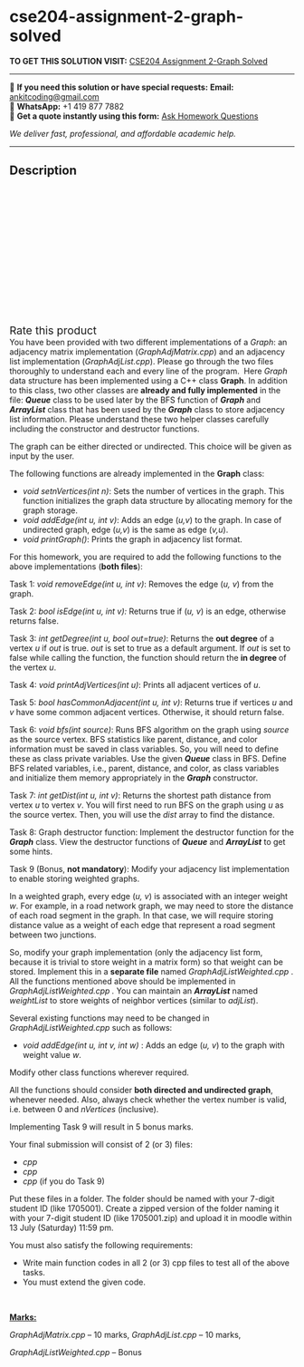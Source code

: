 # cse204-assignment-2-graph-solved
**TO GET THIS SOLUTION VISIT:** [CSE204 Assignment 2-Graph Solved](https://www.ankitcodinghub.com/product/cse204-assignment-2-graph-solved/)


---

📩 **If you need this solution or have special requests:** **Email:** ankitcoding@gmail.com  
📱 **WhatsApp:** +1 419 877 7882  
📄 **Get a quote instantly using this form:** [Ask Homework Questions](https://www.ankitcodinghub.com/services/ask-homework-questions/)

*We deliver fast, professional, and affordable academic help.*

---

<h2>Description</h2>



<div class="kk-star-ratings kksr-auto kksr-align-center kksr-valign-top" data-payload="{&quot;align&quot;:&quot;center&quot;,&quot;id&quot;:&quot;96830&quot;,&quot;slug&quot;:&quot;default&quot;,&quot;valign&quot;:&quot;top&quot;,&quot;ignore&quot;:&quot;&quot;,&quot;reference&quot;:&quot;auto&quot;,&quot;class&quot;:&quot;&quot;,&quot;count&quot;:&quot;0&quot;,&quot;legendonly&quot;:&quot;&quot;,&quot;readonly&quot;:&quot;&quot;,&quot;score&quot;:&quot;0&quot;,&quot;starsonly&quot;:&quot;&quot;,&quot;best&quot;:&quot;5&quot;,&quot;gap&quot;:&quot;4&quot;,&quot;greet&quot;:&quot;Rate this product&quot;,&quot;legend&quot;:&quot;0\/5 - (0 votes)&quot;,&quot;size&quot;:&quot;24&quot;,&quot;title&quot;:&quot;CSE204 Assignment 2-Graph Solved&quot;,&quot;width&quot;:&quot;0&quot;,&quot;_legend&quot;:&quot;{score}\/{best} - ({count} {votes})&quot;,&quot;font_factor&quot;:&quot;1.25&quot;}">

<div class="kksr-stars">

<div class="kksr-stars-inactive">
            <div class="kksr-star" data-star="1" style="padding-right: 4px">


<div class="kksr-icon" style="width: 24px; height: 24px;"></div>
        </div>
            <div class="kksr-star" data-star="2" style="padding-right: 4px">


<div class="kksr-icon" style="width: 24px; height: 24px;"></div>
        </div>
            <div class="kksr-star" data-star="3" style="padding-right: 4px">


<div class="kksr-icon" style="width: 24px; height: 24px;"></div>
        </div>
            <div class="kksr-star" data-star="4" style="padding-right: 4px">


<div class="kksr-icon" style="width: 24px; height: 24px;"></div>
        </div>
            <div class="kksr-star" data-star="5" style="padding-right: 4px">


<div class="kksr-icon" style="width: 24px; height: 24px;"></div>
        </div>
    </div>

<div class="kksr-stars-active" style="width: 0px;">
            <div class="kksr-star" style="padding-right: 4px">


<div class="kksr-icon" style="width: 24px; height: 24px;"></div>
        </div>
            <div class="kksr-star" style="padding-right: 4px">


<div class="kksr-icon" style="width: 24px; height: 24px;"></div>
        </div>
            <div class="kksr-star" style="padding-right: 4px">


<div class="kksr-icon" style="width: 24px; height: 24px;"></div>
        </div>
            <div class="kksr-star" style="padding-right: 4px">


<div class="kksr-icon" style="width: 24px; height: 24px;"></div>
        </div>
            <div class="kksr-star" style="padding-right: 4px">


<div class="kksr-icon" style="width: 24px; height: 24px;"></div>
        </div>
    </div>
</div>


<div class="kksr-legend" style="font-size: 19.2px;">
            <span class="kksr-muted">Rate this product</span>
    </div>
    </div>
You have been provided with two different implementations of a <em>Graph</em>: an adjacency matrix implementation (<em>GraphAdjMatrix.cpp</em>) and an adjacency list implementation (<em>GraphAdjList.cpp</em>). Please go through the two files thoroughly to understand each and every line of the program. &nbsp;Here <em>Graph</em> data structure has been implemented using a C++ class <strong>Graph</strong>. In addition to this class, two other classes are <strong>already and fully implemented</strong> in the file: <strong><em>Queue</em></strong> class to be used later by the BFS function of <strong><em>Graph</em></strong> and <strong><em>ArrayList</em></strong> class that has been used by the <strong><em>Graph</em></strong> class to store adjacency list information. Please understand these two helper classes carefully including the constructor and destructor functions.

The graph can be either directed or undirected. This choice will be given as input by the user.

The following functions are already implemented in the <strong>Graph</strong> class:

<ul>
<li><em>void setnVertices(int n)</em>: Sets the number of vertices in the graph. This function initializes the graph data structure by allocating memory for the graph storage.</li>
<li><em>void addEdge(int u, int v)</em>: Adds an edge (<em>u,v</em>) to the graph. In case of undirected graph, edge (<em>u,v</em>) is the same as edge (<em>v,u</em>).</li>
<li><em>void printGraph()</em>: Prints the graph in adjacency list format.</li>
</ul>
For this homework, you are required to add the following functions to the above implementations (<strong>both files</strong>):

Task 1: <em>void removeEdge(int u, int v)</em>: Removes the edge (<em>u, v</em>) from the graph.

Task 2: <em>bool isEdge(int u, int v):</em> Returns true if (<em>u, v</em>) is an edge, otherwise returns false.

Task 3: <em>int getDegree(int u, bool out=true)</em>: Returns the <strong>out degree</strong> of a vertex <em>u </em>if <em>out</em> is true. <em>out</em> is set to true as a default argument. If <em>out</em> is set to false while calling the function, the function should return the <strong>in degree </strong>of the vertex <em>u</em>.

Task 4: <em>void printAdjVertices(int u)</em>: Prints all adjacent vertices of <em>u</em>.

Task 5: <em>bool hasCommonAdjacent(int u, int v)</em>: Returns true if vertices <em>u</em> and <em>v</em> have some common adjacent vertices. Otherwise, it should return false.

Task 6: <em>void bfs(int source)</em>: Runs BFS algorithm on the graph using <em>source</em> as the source vertex. BFS statistics like parent, distance, and color information must be saved in class variables. So, you will need to define these as class private variables. Use the given <strong><em>Queue</em></strong> class in BFS. Define BFS related variables, i.e., parent, distance, and color, as class variables and initialize them memory appropriately in the <strong><em>Graph</em></strong> constructor.

Task 7: <em>int getDist(int u, int v)</em>: Returns the shortest path distance from vertex <em>u</em> to vertex <em>v</em>. You will first need to run BFS on the graph using <em>u</em> as the source vertex. Then, you will use the <em>dist</em> array to find the distance.

Task 8: Graph destructor function: Implement the destructor function for the <strong><em>Graph</em></strong> class. View the destructor functions of <strong><em>Queue</em></strong> and <strong><em>ArrayList</em></strong> to get some hints.

Task 9 (Bonus, <strong>not mandatory</strong>): Modify your adjacency list implementation to enable storing weighted graphs.

In a weighted graph, every edge (<em>u, v</em>) is associated with an integer weight <em>w</em>. For example, in a road network graph, we may need to store the distance of each road segment in the graph. In that case, we will require storing distance value as a weight of each edge that represent a road segment between two junctions.

So, modify your graph implementation (only the adjacency list form, because it is trivial to store weight in a matrix form) so that weight can be stored. Implement this in a <strong>separate file</strong> named <em>GraphAdjListWeighted.cpp </em>. All the functions mentioned above should be implemented in <em>GraphAdjListWeighted.cpp .</em> You can maintain an <strong><em>ArrayList</em></strong> named <em>weightList</em> to store weights of neighbor vertices (similar to <em>adjList</em>).

Several existing functions may need to be changed in <em>GraphAdjListWeighted.cpp</em> such as follows:

<ul>
<li><em>void addEdge(int u, int v, int w)</em> : Adds an edge (<em>u, v</em>) to the graph with weight value <em>w</em>.</li>
</ul>
Modify other class functions wherever required.

All the functions should consider <strong>both directed and undirected graph</strong>, whenever needed. Also, always check whether the vertex number is valid, i.e. between 0 and <em>nVertices</em> (inclusive).

Implementing Task 9 will result in 5 bonus marks.

Your final submission will consist of 2 (or 3) files:

<ul>
<li><em>cpp</em></li>
<li><em>cpp</em></li>
<li><em>cpp </em>(if you do Task 9)</li>
</ul>
Put these files in a folder. The folder should be named with your 7-digit student ID (like 1705001). Create a zipped version of the folder naming it with your 7-digit student ID (like 1705001.zip) and upload it in moodle within 13 July (Saturday) 11:59 pm.

You must also satisfy the following requirements:

<ul>
<li>Write main function codes in all 2 (or 3) cpp files to test all of the above tasks.</li>
<li>You must extend the given code.</li>
</ul>
&nbsp;

<strong><u>Marks: </u></strong>

<em>GraphAdjMatrix.cpp </em>– 10 marks, <em>GraphAdjList.cpp </em>– 10 marks,

<em>GraphAdjListWeighted.cpp </em>– Bonus
